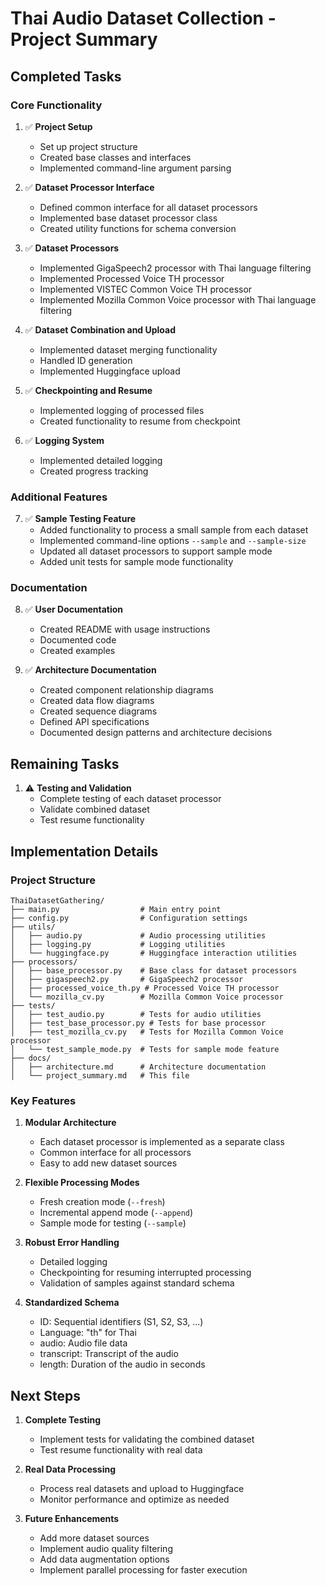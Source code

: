 # Thai Audio Dataset Collection - Project Summary

## Completed Tasks

### Core Functionality
1. ✅ **Project Setup**
   - Set up project structure
   - Created base classes and interfaces
   - Implemented command-line argument parsing

2. ✅ **Dataset Processor Interface**
   - Defined common interface for all dataset processors
   - Implemented base dataset processor class
   - Created utility functions for schema conversion

3. ✅ **Dataset Processors**
   - Implemented GigaSpeech2 processor with Thai language filtering
   - Implemented Processed Voice TH processor
   - Implemented VISTEC Common Voice TH processor
   - Implemented Mozilla Common Voice processor with Thai language filtering

4. ✅ **Dataset Combination and Upload**
   - Implemented dataset merging functionality
   - Handled ID generation
   - Implemented Huggingface upload

5. ✅ **Checkpointing and Resume**
   - Implemented logging of processed files
   - Created functionality to resume from checkpoint

6. ✅ **Logging System**
   - Implemented detailed logging
   - Created progress tracking

### Additional Features
7. ✅ **Sample Testing Feature**
   - Added functionality to process a small sample from each dataset
   - Implemented command-line options `--sample` and `--sample-size`
   - Updated all dataset processors to support sample mode
   - Added unit tests for sample mode functionality

### Documentation
8. ✅ **User Documentation**
   - Created README with usage instructions
   - Documented code
   - Created examples

9. ✅ **Architecture Documentation**
   - Created component relationship diagrams
   - Created data flow diagrams
   - Created sequence diagrams
   - Defined API specifications
   - Documented design patterns and architecture decisions

## Remaining Tasks

1. ⚠️ **Testing and Validation**
   - Complete testing of each dataset processor
   - Validate combined dataset
   - Test resume functionality

## Implementation Details

### Project Structure
```
ThaiDatasetGathering/
├── main.py                  # Main entry point
├── config.py                # Configuration settings
├── utils/
│   ├── audio.py             # Audio processing utilities
│   ├── logging.py           # Logging utilities
│   └── huggingface.py       # Huggingface interaction utilities
├── processors/
│   ├── base_processor.py    # Base class for dataset processors
│   ├── gigaspeech2.py       # GigaSpeech2 processor
│   ├── processed_voice_th.py # Processed Voice TH processor
│   └── mozilla_cv.py        # Mozilla Common Voice processor
├── tests/
│   ├── test_audio.py        # Tests for audio utilities
│   ├── test_base_processor.py # Tests for base processor
│   ├── test_mozilla_cv.py   # Tests for Mozilla Common Voice processor
│   └── test_sample_mode.py  # Tests for sample mode feature
├── docs/
│   ├── architecture.md      # Architecture documentation
│   └── project_summary.md   # This file
```

### Key Features

1. **Modular Architecture**
   - Each dataset processor is implemented as a separate class
   - Common interface for all processors
   - Easy to add new dataset sources

2. **Flexible Processing Modes**
   - Fresh creation mode (`--fresh`)
   - Incremental append mode (`--append`)
   - Sample mode for testing (`--sample`)

3. **Robust Error Handling**
   - Detailed logging
   - Checkpointing for resuming interrupted processing
   - Validation of samples against standard schema

4. **Standardized Schema**
   - ID: Sequential identifiers (S1, S2, S3, ...)
   - Language: "th" for Thai
   - audio: Audio file data
   - transcript: Transcript of the audio
   - length: Duration of the audio in seconds

## Next Steps

1. **Complete Testing**
   - Implement tests for validating the combined dataset
   - Test resume functionality with real data

2. **Real Data Processing**
   - Process real datasets and upload to Huggingface
   - Monitor performance and optimize as needed

3. **Future Enhancements**
   - Add more dataset sources
   - Implement audio quality filtering
   - Add data augmentation options
   - Implement parallel processing for faster execution
